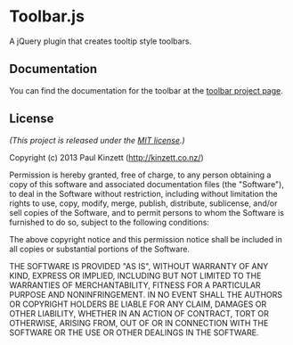 # Toolbar.js

A jQuery plugin that creates tooltip style toolbars.

## Documentation

You can find the documentation for the toolbar at the [toolbar project page][projectpage].

[projectpage]: http://paulkinzett.github.com/toolbar/

## License

*(This project is released under the [MIT license](https://raw.github.com/paulkinzett/toolbar/master/LICENSE.txt).)*

Copyright (c) 2013 Paul Kinzett (http://kinzett.co.nz/)

Permission is hereby granted, free of charge, to any person obtaining a copy of this software and associated documentation files (the "Software"), to deal in the Software without restriction, including without limitation the rights to use, copy, modify, merge, publish, distribute, sublicense, and/or sell copies of the Software, and to permit persons to whom the Software is furnished to do so, subject to the following conditions:

The above copyright notice and this permission notice shall be included in all copies or substantial portions of the Software.

THE SOFTWARE IS PROVIDED "AS IS", WITHOUT WARRANTY OF ANY KIND, EXPRESS OR IMPLIED, INCLUDING BUT NOT LIMITED TO THE WARRANTIES OF MERCHANTABILITY, FITNESS FOR A PARTICULAR PURPOSE AND NONINFRINGEMENT. IN NO EVENT SHALL THE AUTHORS OR COPYRIGHT HOLDERS BE LIABLE FOR ANY CLAIM, DAMAGES OR OTHER LIABILITY, WHETHER IN AN ACTION OF CONTRACT, TORT OR OTHERWISE, ARISING FROM, OUT OF OR IN CONNECTION WITH THE SOFTWARE OR THE USE OR OTHER DEALINGS IN THE SOFTWARE.